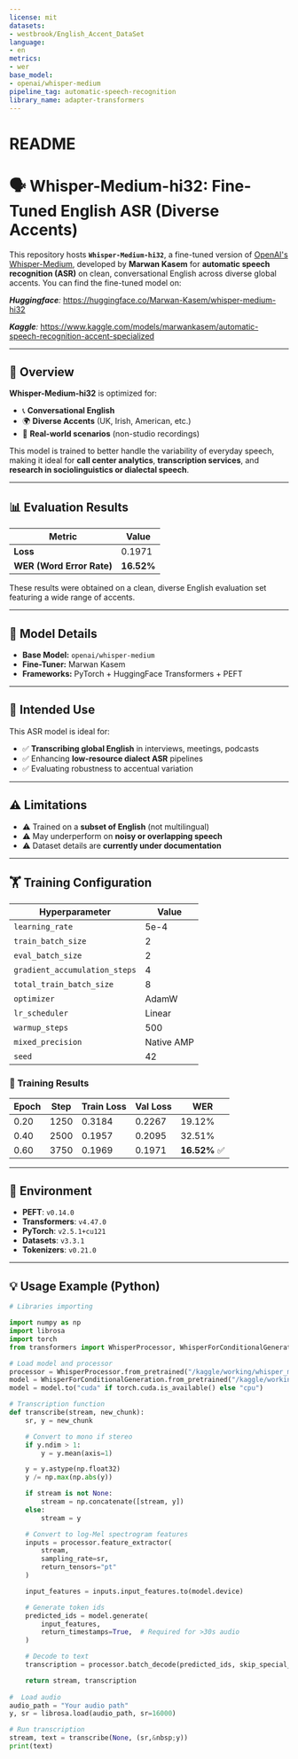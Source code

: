 ```yaml
---
license: mit
datasets:
- westbrook/English_Accent_DataSet
language:
- en
metrics:
- wer
base_model:
- openai/whisper-medium
pipeline_tag: automatic-speech-recognition
library_name: adapter-transformers
---
```

#  README 
# 🗣️ Whisper-Medium-hi32: Fine-Tuned English ASR (Diverse Accents)

This repository hosts **`Whisper-Medium-hi32`**, a fine-tuned version of [OpenAI's Whisper-Medium](https://huggingface.co/openai/whisper-medium), developed by **Marwan Kasem** for **automatic speech recognition (ASR)** on clean, conversational English across diverse global accents.
You can find the fine-tuned model on:

***Huggingface**:* https://huggingface.co/Marwan-Kasem/whisper-medium-hi32

***Kaggle**:* https://www.kaggle.com/models/marwankasem/automatic-speech-recognition-accent-specialized

---

## 📌 Overview

**Whisper-Medium-hi32** is optimized for:

- 📞 **Conversational English**
- 🌍 **Diverse Accents** (UK, Irish, American, etc.)
- 🧪 **Real-world scenarios** (non-studio recordings)

This model is trained to better handle the variability of everyday speech, making it ideal for **call center analytics**, **transcription services**, and **research in sociolinguistics or dialectal speech**.

---

## 📊 Evaluation Results

| Metric            | Value      |
|-------------------|------------|
| **Loss**          | 0.1971     |
| **WER (Word Error Rate)** | **16.52%** |

These results were obtained on a clean, diverse English evaluation set featuring a wide range of accents.

---

## 🧠 Model Details

- **Base Model:** `openai/whisper-medium`
- **Fine-Tuner:** Marwan Kasem
- **Frameworks:** PyTorch + HuggingFace Transformers + PEFT

---

## 🚀 Intended Use

This ASR model is ideal for:

- ✅ **Transcribing global English** in interviews, meetings, podcasts
- ✅ Enhancing **low-resource dialect ASR** pipelines
- ✅ Evaluating robustness to accentual variation

---

## ⚠️ Limitations

- ⚠️ Trained on a **subset of English** (not multilingual)
- ⚠️ May underperform on **noisy or overlapping speech**
- ⚠️ Dataset details are **currently under documentation**

---

## 🏋️ Training Configuration

| Hyperparameter               | Value        |
|------------------------------|--------------|
| `learning_rate`              | 5e-4         |
| `train_batch_size`           | 2            |
| `eval_batch_size`            | 2            |
| `gradient_accumulation_steps`| 4            |
| `total_train_batch_size`     | 8            |
| `optimizer`                  | AdamW        |
| `lr_scheduler`               | Linear       |
| `warmup_steps`               | 500          |
| `mixed_precision`            | Native AMP   |
| `seed`                       | 42           |

### 🧪 Training Results

| Epoch | Step | Train Loss | Val Loss | WER     |
|-------|------|------------|----------|---------|
| 0.20  | 1250 | 0.3184     | 0.2267   | 19.12%  |
| 0.40  | 2500 | 0.1957     | 0.2095   | 32.51%  |
| 0.60  | 3750 | 0.1969     | 0.1971   | **16.52%** ✅ |

---

## 🧰 Environment

- **PEFT**: `v0.14.0`
- **Transformers**: `v4.47.0`
- **PyTorch**: `v2.5.1+cu121`
- **Datasets**: `v3.3.1`
- **Tokenizers**: `v0.21.0`
---
## 💡 Usage Example (Python)

```python
# Libraries importing

import numpy as np
import librosa
import torch
from transformers import WhisperProcessor, WhisperForConditionalGeneration

# Load model and processor
processor = WhisperProcessor.from_pretrained("/kaggle/working/whisper_medium/Merged_Model")
model = WhisperForConditionalGeneration.from_pretrained("/kaggle/working/whisper_medium/Merged_Model")
model = model.to("cuda" if torch.cuda.is_available() else "cpu")

# Transcription function
def transcribe(stream, new_chunk):
    sr, y = new_chunk

    # Convert to mono if stereo
    if y.ndim > 1:
        y = y.mean(axis=1)

    y = y.astype(np.float32)
    y /= np.max(np.abs(y))

    if stream is not None:
        stream = np.concatenate([stream, y])
    else:
        stream = y

    # Convert to log-Mel spectrogram features
    inputs = processor.feature_extractor(
        stream,
        sampling_rate=sr,
        return_tensors="pt"
    )

    input_features = inputs.input_features.to(model.device)

    # Generate token ids
    predicted_ids = model.generate(
        input_features,
        return_timestamps=True,  # Required for >30s audio
    )

    # Decode to text
    transcription = processor.batch_decode(predicted_ids, skip_special_tokens=True)[0]

    return stream, transcription
 
#  Load audio 
audio_path = "Your audio path"
y, sr = librosa.load(audio_path, sr=16000)

# Run transcription
stream, text = transcribe(None, (sr,&nbsp;y))
print(text) 
```
